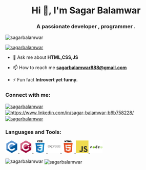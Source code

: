 <h1 align="center">Hi 👋, I'm Sagar Balamwar</h1>
<h3 align="center">A passionate developer , programmer .</h3>

<p align="left"> <img src="https://komarev.com/ghpvc/?username=sagarbalamwar&label=Profile%20views&color=0e75b6&style=flat" alt="sagarbalamwar" /> </p>

<p align="left"> <a href="https://github.com/ryo-ma/github-profile-trophy"><img src="https://github-profile-trophy.vercel.app/?username=sagarbalamwar" alt="sagarbalamwar" /></a> </p>

- 💬 Ask me about **HTML,CSS,JS**

- 📫 How to reach me **sagarbalamwar888@gmail.com**

- ⚡ Fun fact **Introvert yet funny.**

<h3 align="left">Connect with me:</h3>
<p align="left">
<a href="https://codepen.io/sagarbalamwar" target="blank"><img align="center" src="https://raw.githubusercontent.com/rahuldkjain/github-profile-readme-generator/master/src/images/icons/Social/codepen.svg" alt="sagarbalamwar" height="30" width="40" /></a>
<a href="https://linkedin.com/in/https://www.linkedin.com/in/sagar-balamwar-b6b758228/" target="blank"><img align="center" src="https://raw.githubusercontent.com/rahuldkjain/github-profile-readme-generator/master/src/images/icons/Social/linked-in-alt.svg" alt="https://www.linkedin.com/in/sagar-balamwar-b6b758228/" height="30" width="40" /></a>
<a href="https://stackoverflow.com/users/sagarbalamwar" target="blank"><img align="center" src="https://raw.githubusercontent.com/rahuldkjain/github-profile-readme-generator/master/src/images/icons/Social/stack-overflow.svg" alt="sagarbalamwar" height="30" width="40" /></a>
</p>

<h3 align="left">Languages and Tools:</h3>
<p align="left"> <a href="https://www.cprogramming.com/" target="_blank" rel="noreferrer"> <img src="https://raw.githubusercontent.com/devicons/devicon/master/icons/c/c-original.svg" alt="c" width="40" height="40"/> </a> <a href="https://www.w3schools.com/cpp/" target="_blank" rel="noreferrer"> <img src="https://raw.githubusercontent.com/devicons/devicon/master/icons/cplusplus/cplusplus-original.svg" alt="cplusplus" width="40" height="40"/> </a> <a href="https://www.w3schools.com/css/" target="_blank" rel="noreferrer"> <img src="https://raw.githubusercontent.com/devicons/devicon/master/icons/css3/css3-original-wordmark.svg" alt="css3" width="40" height="40"/> </a> <a href="https://expressjs.com" target="_blank" rel="noreferrer"> <img src="https://raw.githubusercontent.com/devicons/devicon/master/icons/express/express-original-wordmark.svg" alt="express" width="40" height="40"/> </a> <a href="https://www.w3.org/html/" target="_blank" rel="noreferrer"> <img src="https://raw.githubusercontent.com/devicons/devicon/master/icons/html5/html5-original-wordmark.svg" alt="html5" width="40" height="40"/> </a> <a href="https://developer.mozilla.org/en-US/docs/Web/JavaScript" target="_blank" rel="noreferrer"> <img src="https://raw.githubusercontent.com/devicons/devicon/master/icons/javascript/javascript-original.svg" alt="javascript" width="40" height="40"/> </a> <a href="https://nodejs.org" target="_blank" rel="noreferrer"> <img src="https://raw.githubusercontent.com/devicons/devicon/master/icons/nodejs/nodejs-original-wordmark.svg" alt="nodejs" width="40" height="40"/> </a> </p>

<p><img align="left" src="https://github-readme-stats.vercel.app/api/top-langs?username=sagarbalamwar&show_icons=true&locale=en&layout=compact" alt="sagarbalamwar" /></p>

<p>&nbsp;<img align="center" src="https://github-readme-stats.vercel.app/api?username=sagarbalamwar&show_icons=true&locale=en" alt="sagarbalamwar" /></p>
